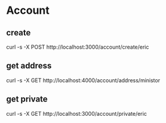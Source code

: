 # Account

## create

curl -s -X POST http://localhost:3000/account/create/eric

## get address

curl -s -X GET http://localhost:4000/account/address/ministor

## get private

curl -s -X GET http://localhost:3000/account/private/eric